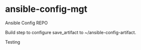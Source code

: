 # ansible-config-mgt
Ansible Config REPO

Build step to configure save_artifact to ~/ansible-config-artifact.

Testing
